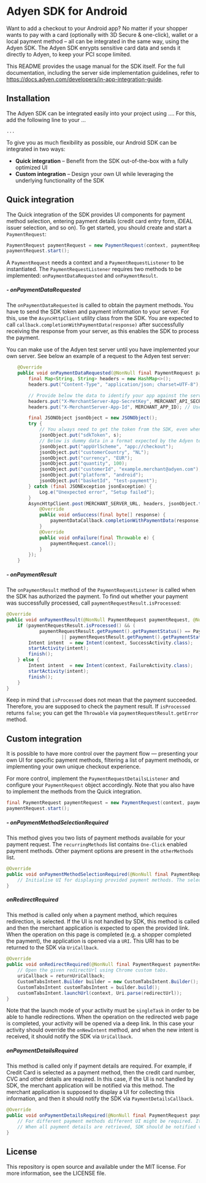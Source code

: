 # Adyen SDK for Android
Want to add a checkout to your Android app? No matter if your shopper wants to pay with a card (optionally with 3D Secure & one-click), wallet or a local payment method – all can be integrated in the same way, using the Adyen SDK. The Adyen SDK enrypts sensitive card data and sends it directly to Adyen, to keep your PCI scope limited.

This README provides the usage manual for the SDK itself. For the full documentation, including the server side implementation guidelines, refer to https://docs.adyen.com/developers/in-app-integration-guide.

## Installation
The Adyen SDK can be integrated easily into your project using .... For this, add the following line to your ...

```
...
```

To give you as much flexibility as possible, our Android SDK can be integrated in two ways:

* **Quick integration** – Benefit from the SDK out-of-the-box with a fully optimized UI
* **Custom integration** – Design your own UI while leveraging the underlying functionality of the SDK

## Quick integration
The Quick integration of the SDK provides UI components for payment method selection, entering payment details (credit card entry form, iDEAL issuer selection, and so on). To get started, you should create and start a `PaymentRequest`:

```java
PaymentRequest paymentRequest = new PaymentRequest(context, paymentRequestListener);
paymentRequest.start();
```

A `PaymentRequest` needs a context and a `PaymentRequestListener` to be instantiated. The `PaymentRequestListener` requires two methods to be implemented: `onPaymentDataRequested` and `onPaymentResult`.

##### - onPaymentDataRequested
The `onPaymentDataRequested` is called to obtain the payment methods. You have to send the SDK token and payment information to your server. For this, use the `AsyncHttpClient` utility class from the SDK. You are expected to call `callback.completionWithPaymentData(response)` after successfully receiving the response from your server, as this enables the SDK to process the payment.

You can make use of the Adyen test server until you have implemented your own server. See below an example of a request to the Adyen test server:

```java
    @Override
    public void onPaymentDataRequested(@NonNull final PaymentRequest paymentRequest, @NonNull String s, @NonNull final PaymentDataCallback paymentDataCallback) {
        final Map<String, String> headers = new HashMap<>();
        headers.put("Content-Type", "application/json; charset=UTF-8");

		// Provide below the data to identify your app against the server, implement your own protocol (e.g. OAuth 2.0) to use your own server.
        headers.put("X-MerchantServer-App-SecretKey", MERCHANT_API_SECRET_KEY); // Use the provided MERCHANT_API_SECRET_KEY, or obtain from Customer Area.
        headers.put("X-MerchantServer-App-Id", MERCHANT_APP_ID); // Use the provided MERCHANT_APP_ID, or obtain from Customer Area.

        final JSONObject jsonObject = new JSONObject();
        try {
            // You always need to get the token from the SDK, even when using your own server.
            jsonObject.put("sdkToken", s);
            // Below is dummy data in a format expected by the Adyen test server. When implementing your own server, the data below becomes free format; you can also decide to add it to the payment creation request while sending it from your own server.
            jsonObject.put("appUrlScheme", "app://checkout");
            jsonObject.put("customerCountry", "NL");
            jsonObject.put("currency", "EUR");
            jsonObject.put("quantity", 100);
            jsonObject.put("customerId", "example.merchant@adyen.com");
            jsonObject.put("platform", "android");
            jsonObject.put("basketId", "test-payment");
        } catch (final JSONException jsonException) {
            Log.e("Unexpected error", "Setup failed");
        }
        AsyncHttpClient.post(MERCHANT_SERVER_URL, headers, jsonObject.toString(), new HttpResponseCallback() { // Use https://checkoutshopper-test.adyen.com/checkoutshopper/demo/easy-integration/merchantserver/setup
            @Override
            public void onSuccess(final byte[] response) {
                paymentDataCallback.completionWithPaymentData(response);
            }
            @Override
            public void onFailure(final Throwable e) {
                paymentRequest.cancel();
            }
        });
    }
```


##### - onPaymentResult

The `onPaymentResult` method of the `PaymentRequestListener` is called when the SDK has authorized the payment. To find out whether your payment was successfully processed, call `paymentRequestResult.isProcessed`:

```java
@Override
public void onPaymentResult(@NonNull PaymentRequest paymentRequest, @NonNull PaymentRequestResult paymentRequestResult) {
    if (paymentRequestResult.isProcessed() && (
            paymentRequestResult.getPayment().getPaymentStatus() == Payment.PaymentStatus.AUTHORISED
                    || paymentRequestResult.getPayment().getPaymentStatus() == Payment.PaymentStatus.RECEIVED)) {
        Intent intent  = new Intent(context, SuccessActivity.class);
        startActivity(intent);
        finish();
    } else {
        Intent intent  = new Intent(context, FailureActivity.class);
        startActivity(intent);
        finish();
    }
}
```

Keep in mind that `isProcessed` does not mean that the payment succeeded. Therefore, you are supposed to check the payment result. If `isProcessed` returns `false`; you can get the `Throwable` via `paymentRequestResult.getError` method.

## Custom integration

It is possible to have more control over the payment flow — presenting your own UI for specific payment methods, filtering a list of payment methods, or implementing your own unique checkout experience.

For more control, implement the `PaymentRequestDetailsListener` and configure your `PaymentRequest` object accordingly. Note that you also have to implement the methods from the Quick integration.

```java
final PaymentRequest paymentRequest = new PaymentRequest(context, paymentRequestListener, paymentRequestDetailsListener);
paymentRequest.start();
```

##### - onPaymentMethodSelectionRequired

This method gives you two lists of payment methods available for your payment request.  The `recurringMethods` list contains `One-Click` enabled payment methods. Other payment options are present in the `otherMethods` list.

```java
@Override
public void onPaymentMethodSelectionRequired(@NonNull final PaymentRequest paymentRequest, final List<PaymentMethod> recurringMethods, @NonNull final List<PaymentMethod> otherMethods, @NonNull final PaymentMethodCallback callback) {
    // Initialise UI for displaying provided payment methods. The selected method should be notified via PaymentMethodCallback
}
```

##### onRedirectRequired

This method is called only when a payment method, which requires redirection, is selected. If the UI is not handled by SDK, this method is called and then the merchant application is expected to open the provided link. When the operation on this page is completed (e.g. a shopper completed the payment), the application is opened via a `URI`. This URI has to be returned to the SDK via `UriCallback`.

```java
@Override
public void onRedirectRequired(@NonNull final PaymentRequest paymentRequest, final String redirectUrl, @NonNull final UriCallback returnUriCallback) {
    // Open the given redirectUrl using Chrome custom tabs.
    uriCallback = returnUriCallback;
    CustomTabsIntent.Builder builder = new CustomTabsIntent.Builder();
    CustomTabsIntent customTabsIntent = builder.build();
    customTabsIntent.launchUrl(context, Uri.parse(redirectUrl));
}
```
Note that the launch mode of your activity must be `singleTask` in order to be able to handle redirections. When the operation on the redirected web page is completed, your activity will be opened via a deep link. In this case your activity should override the `onNewIntent` method, and when the new intent is received, it should notify the SDK via `UriCallback`.

##### onPaymentDetailsRequired

This method is called only if payment details are required. For example, if Credit Card is selected as a payment method, then the credit card number, CVC and other details are required. In this case, if the UI is not handled by SDK, the merchant application will be notified via this method. The merchant application is supposed to display a UI for collecting this information, and then it should notify the SDK via `PaymentDetailsCallback`.

```java
@Override
public void onPaymentDetailsRequired(@NonNull final PaymentRequest paymentRequest, @NonNull final Map<String, Object> requiredFields, @NonNull final PaymentDetailsCallback callback) {
    // For different payment methods different UI might be required. It is suggested to check selected method via paymentRequest.getPaymentMethod() and display UI accordingly.
    // When all payment details are retrieved, SDK should be notified via PaymentDetailsCallback.
}
```

## License

This repository is open source and available under the MIT license. For more information, see the LICENSE file.
